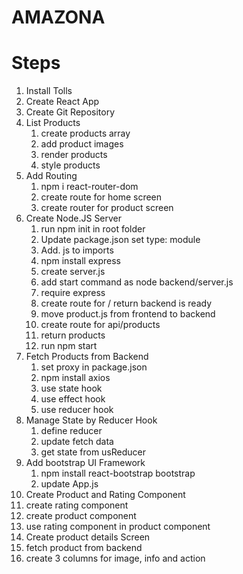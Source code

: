 # AMAZONA

#  Steps


1. Install Tolls
2. Create React App
3. Create Git Repository
4. List Products
    1. create products array
   2. add product images
   3. render products
   4. style products
5. Add Routing
   1. npm i react-router-dom
   2. create route for home screen
   3. create router for product screen
6. Create Node.JS Server
   1. run npm init in root folder
   2. Update package.json set type: module
   3. Add. js to imports
   4. npm install express
   5. create server.js
   6. add start command as node backend/server.js
   7. require express
   8. create route for / return backend is ready
   9. move product.js from frontend to backend
   10. create route for api/products
   11. return products
   12. run npm start
7. Fetch Products from Backend
   1. set proxy in package.json
   2. npm install axios
   3. use state hook
   4. use effect hook
   5. use reducer hook
8. Manage State by Reducer Hook
   1. define reducer
   2. update fetch data
   3. get state from usReducer
9. Add bootstrap UI Framework
   1. npm install react-bootstrap bootstrap
   2. update App.js
10. Create Product and Rating Component
   1. create rating component
   2. create product component
   3. use rating component in product component
11. Create product details Screen
   1. fetch product from backend
   2. create 3 columns for image, info and action
